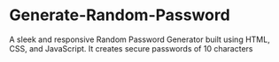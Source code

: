 # Generate-Random-Password
A sleek and responsive Random Password Generator built using HTML, CSS, and JavaScript. It creates secure passwords of 10 characters
